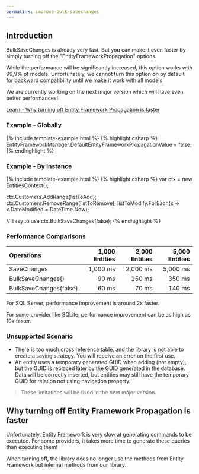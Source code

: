 ```yaml
---
permalink: improve-bulk-savechanges
---
```


## Introduction
BulkSaveChanges is already very fast. But you can make it even faster by simply turning off the "EntityFrameworkPropagation" options.

While the performance will be significantly increased, this option works with  99,9% of models. Unfortunately, we cannot turn this option on by default for backward compatibility until we make it work with all models

We are currently working on the next major version which will have even better performances!

[Learn - Why turning off Entity Framework Propagation is faster](#why-turning-off-entity-framework-propagation-is-faster)

### Example - Globally
{% include template-example.html %} 
{% highlight csharp %}
EntityFrameworkManager.DefaultEntityFrameworkPropagationValue = false;
{% endhighlight %}

### Example - By Instance
{% include template-example.html %} 
{% highlight csharp %}
var ctx = new EntitiesContext();

ctx.Customers.AddRange(listToAdd);
ctx.Customers.RemoveRange(listToRemove);
listToModify.ForEach(x => x.DateModified = DateTime.Now);

// Easy to use
ctx.BulkSaveChanges(false);
{% endhighlight %}

### Performance Comparisons

| Operations      | 1,000 Entities | 2,000 Entities | 5,000 Entities |
| :-------------- | -------------: | -------------: | -------------: |
| SaveChanges            | 1,000 ms       | 2,000 ms       | 5,000 ms       |
| BulkSaveChanges()      | 90 ms          | 150 ms         | 350 ms         |
| BulkSaveChanges(false) | 60 ms          | 70 ms          | 140 ms         |

For SQL Server, performance improvement is around 2x faster.

For some provider like SQLite, performance improvement can be as high as 10x faster.

### Unsupported Scenario

- There is too much cross reference table, and the library is not able to create a saving strategy. You will receive an error on the first use.
- An entity uses a temporary generated GUID when adding (not empty), but the GUID is replaced later by the GUID generated in the database. Data will be correctly inserted, but entities may still have the temporary GUID for relation not using navigation property.

> These limitations will be fixed in the next major version.

## Why turning off Entity Framework Propagation is faster
Unfortunately, Entity Framework is very slow at generating commands to be executed. For some providers, it takes more time to generate these queries than executing them!

When turning off, the library does no longer use the methods from Entity Framework but internal methods from our library.
